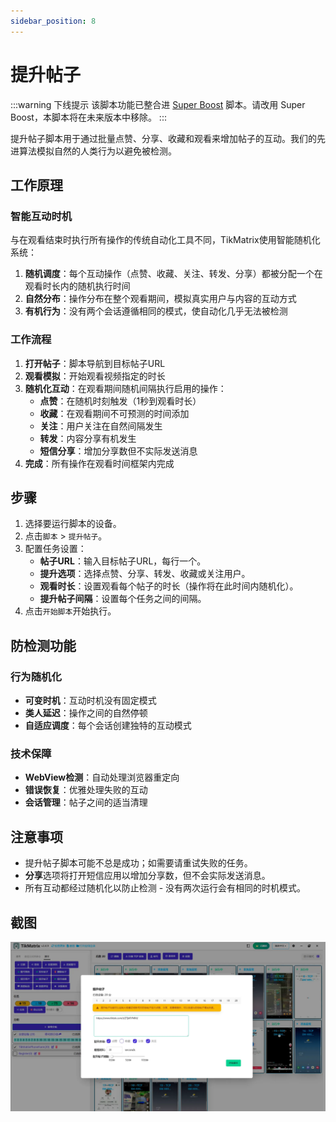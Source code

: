 ```yaml
---
sidebar_position: 8
---
```


# 提升帖子

:::warning 下线提示
该脚本功能已整合进 [Super Boost](./14.super-boost.md) 脚本。请改用 Super Boost，本脚本将在未来版本中移除。
:::

提升帖子脚本用于通过批量点赞、分享、收藏和观看来增加帖子的互动。我们的先进算法模拟自然的人类行为以避免被检测。

## 工作原理

### 智能互动时机

与在观看结束时执行所有操作的传统自动化工具不同，TikMatrix使用智能随机化系统：

1. **随机调度**：每个互动操作（点赞、收藏、关注、转发、分享）都被分配一个在观看时长内的随机执行时间
2. **自然分布**：操作分布在整个观看期间，模拟真实用户与内容的互动方式
3. **有机行为**：没有两个会话遵循相同的模式，使自动化几乎无法被检测

### 工作流程

1. **打开帖子**：脚本导航到目标帖子URL
2. **观看模拟**：开始观看视频指定的时长
3. **随机化互动**：在观看期间随机间隔执行启用的操作：
   - **点赞**：在随机时刻触发（1秒到观看时长）
   - **收藏**：在观看期间不可预测的时间添加
   - **关注**：用户关注在自然间隔发生
   - **转发**：内容分享有机发生
   - **短信分享**：增加分享数但不实际发送消息
4. **完成**：所有操作在观看时间框架内完成

## 步骤

1. 选择要运行脚本的设备。
2. 点击`脚本` > `提升帖子`。
3. 配置任务设置：
    - **帖子URL**：输入目标帖子URL，每行一个。
    - **提升选项**：选择点赞、分享、转发、收藏或关注用户。
    - **观看时长**：设置观看每个帖子的时长（操作将在此时间内随机化）。
    - **提升帖子间隔**：设置每个任务之间的间隔。
4. 点击`开始脚本`开始执行。

## 防检测功能

### 行为随机化

- **可变时机**：互动时机没有固定模式
- **类人延迟**：操作之间的自然停顿
- **自适应调度**：每个会话创建独特的互动模式

### 技术保障

- **WebView检测**：自动处理浏览器重定向
- **错误恢复**：优雅处理失败的互动
- **会话管理**：帖子之间的适当清理

## 注意事项

- 提升帖子脚本可能不总是成功；如需要请重试失败的任务。
- **分享**选项将打开短信应用以增加分享数，但不会实际发送消息。
- 所有互动都经过随机化以防止检测 - 没有两次运行会有相同的时机模式。

## 截图

![提升帖子](../img/boost-posts.webp)
